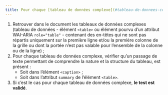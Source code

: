 ```yaml
---
title: Pour chaque [tableau de données complexe](#tableau-de-donnees-complexe), un [résumé](#resume-de-tableau) est-il disponible ?
---
```


1. Retrouver dans le document les tableaux de données complexes (tableau de données - élément `<table>` ou élément pourvu d’un attribut WAI-ARIA `role="table"` - contenant des en-têtes qui ne sont pas répartis uniquement sur la première ligne et/ou la première colonne de la grille ou dont la portée n’est pas valable pour l’ensemble de la colonne ou de la ligne) ;
2. Pour chaque tableau de données complexe, vérifier qu’un passage de texte permettant de comprendre la nature et la structure du tableau, est présent :
   - Soit dans l’élément `<caption>` ;
   - Soit dans l’attribut `summary` de l’élément `<table>`.
3. Si c’est le cas pour chaque tableau de données complexe, **le test est validé**.
